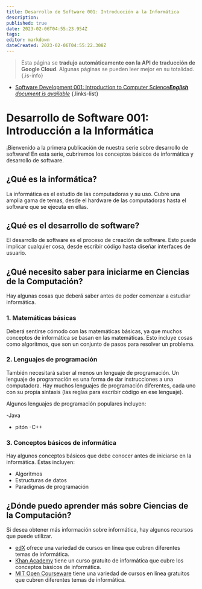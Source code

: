 ```yaml
---
title: Desarrollo de Software 001: Introducción a la Informática
description: 
published: true
date: 2023-02-06T04:55:23.954Z
tags: 
editor: markdown
dateCreated: 2023-02-06T04:55:22.308Z
---
```


> Esta página se **tradujo automáticamente con la API de traducción de Google Cloud**.
Algunas páginas se pueden leer mejor en su totalidad.{.is-info}



- [Software Development 001: Introduction to Computer Science***English** document is available*](/en/Knowledge-base/Software-Development/Learning/software-development-001-introduction-to-computer-science)
{.links-list}


# Desarrollo de Software 001: Introducción a la Informática

¡Bienvenido a la primera publicación de nuestra serie sobre desarrollo de software! En esta serie, cubriremos los conceptos básicos de informática y desarrollo de software.

## ¿Qué es la informática?

La informática es el estudio de las computadoras y su uso. Cubre una amplia gama de temas, desde el hardware de las computadoras hasta el software que se ejecuta en ellas.

## ¿Qué es el desarrollo de software?

El desarrollo de software es el proceso de creación de software. Esto puede implicar cualquier cosa, desde escribir código hasta diseñar interfaces de usuario.

## ¿Qué necesito saber para iniciarme en Ciencias de la Computación?

Hay algunas cosas que deberá saber antes de poder comenzar a estudiar informática.

### 1. Matemáticas básicas

Deberá sentirse cómodo con las matemáticas básicas, ya que muchos conceptos de informática se basan en las matemáticas. Esto incluye cosas como algoritmos, que son un conjunto de pasos para resolver un problema.

### 2. Lenguajes de programación

También necesitará saber al menos un lenguaje de programación. Un lenguaje de programación es una forma de dar instrucciones a una computadora. Hay muchos lenguajes de programación diferentes, cada uno con su propia sintaxis (las reglas para escribir código en ese lenguaje).

Algunos lenguajes de programación populares incluyen:

-Java
- pitón
-C++

### 3. Conceptos básicos de informática

Hay algunos conceptos básicos que debe conocer antes de iniciarse en la informática. Éstas incluyen:

- Algoritmos
- Estructuras de datos
- Paradigmas de programación

## ¿Dónde puedo aprender más sobre Ciencias de la Computación?

Si desea obtener más información sobre informática, hay algunos recursos que puede utilizar.

- [edX](https://www.edx.org/) ofrece una variedad de cursos en línea que cubren diferentes temas de informática.
- [Khan Academy](https://www.khanacademy.org/) tiene un curso gratuito de informática que cubre los conceptos básicos de informática.
- [MIT Open Courseware](https://ocw.mit.edu/courses/electrical-engineering-and-computer-science/) tiene una variedad de cursos en línea gratuitos que cubren diferentes temas de informática.
